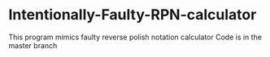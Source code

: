 # Intentionally-Faulty-RPN-calculator

This program mimics faulty reverse polish notation calculator
Code is in the master branch
